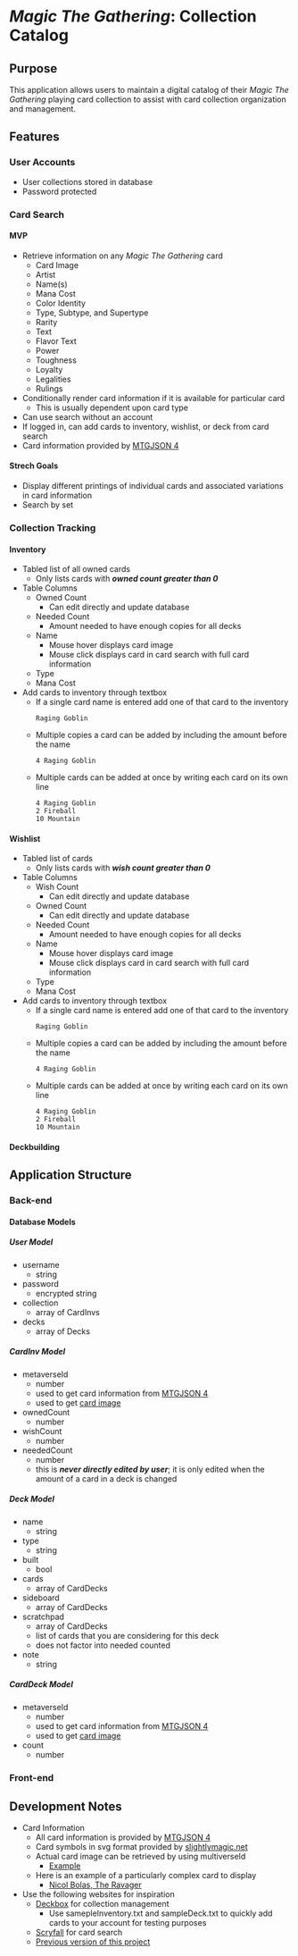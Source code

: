 # *Magic The Gathering*: Collection Catalog
## Purpose
This application allows users to maintain a digital catalog of their *Magic The Gathering* playing card collection to assist with card collection organization and management.

## Features
### User Accounts
- User collections stored in database
- Password protected

### Card Search
#### MVP
- Retrieve information on any *Magic The Gathering* card
  - Card Image
  - Artist
  - Name(s)
  - Mana Cost
  - Color Identity
  - Type, Subtype, and Supertype
  - Rarity
  - Text
  - Flavor Text
  - Power
  - Toughness
  - Loyalty
  - Legalities
  - Rulings
- Conditionally render card information if it is available for particular card
  - This is usually dependent upon card type
- Can use search without an account
- If logged in, can add cards to inventory, wishlist, or deck from card search
- Card information provided by [MTGJSON 4](https://mtgjson.com/v4/)

#### Strech Goals
- Display different printings of individual cards and associated variations in card information
- Search by set

### Collection Tracking
#### Inventory
- Tabled list of all owned cards
  - Only lists cards with **_owned count greater than 0_**
- Table Columns
  - Owned Count 
    - Can edit directly and update database
  - Needed Count
    - Amount needed to have enough copies for all decks
  - Name
    - Mouse hover displays card image
    - Mouse click displays card in card search with full card information
  - Type
  - Mana Cost
- Add cards to inventory through textbox
  - If a single card name is entered add one of that card to the inventory 
    ```
    Raging Goblin
    ```
  - Multiple copies a card can be added by including the amount before the name
    ```
    4 Raging Goblin
    ```
  - Multiple cards can be added at once by writing each card on its own line
    ```
    4 Raging Goblin
    2 Fireball
    10 Mountain
    ```

#### Wishlist
- Tabled list of cards
  - Only lists cards with **_wish count greater than 0_**
- Table Columns
  - Wish Count
    - Can edit directly and update database
  - Owned Count 
    - Can edit directly and update database
  - Needed Count
    - Amount needed to have enough copies for all decks
  - Name
    - Mouse hover displays card image
    - Mouse click displays card in card search with full card information
  - Type
  - Mana Cost
- Add cards to inventory through textbox
  - If a single card name is entered add one of that card to the inventory 
    ```
    Raging Goblin
    ```
  - Multiple copies a card can be added by including the amount before the name
    ```
    4 Raging Goblin
    ```
  - Multiple cards can be added at once by writing each card on its own line
    ```
    4 Raging Goblin
    2 Fireball
    10 Mountain
    ```

#### Deckbuilding

## Application Structure
### Back-end
#### Database Models
##### User Model
- username
  - string
- password
  - encrypted string
- collection
  - array of CardInvs
- decks
  - array of Decks

##### CardInv Model
- metaverseId
  - number
  - used to get card information from [MTGJSON 4](https://mtgjson.com/v4/)
  - used to get [card image](https://www.reddit.com/r/magicTCG/comments/31v0n4/website_or_api_to_get_mtg_card_images/cq57ihi/)
- ownedCount
  - number
- wishCount
  - number
- neededCount
  - number
  - this is **_never directly edited by user_**; it is only edited when the amount of a card in a deck is changed

##### Deck Model
- name
  - string
- type
  - string
- built
  - bool
- cards
  - array of CardDecks
- sideboard
  - array of CardDecks
- scratchpad
  - array of CardDecks
  - list of cards that you are considering for this deck
  - does not factor into needed counted
- note
  - string

##### CardDeck Model
- metaverseId
  - number
  - used to get card information from [MTGJSON 4](https://mtgjson.com/v4/)
  - used to get [card image](https://www.reddit.com/r/magicTCG/comments/31v0n4/website_or_api_to_get_mtg_card_images/cq57ihi/)
- count
  - number

### Front-end

## Development Notes
- Card Information
  - All card information is provided by [MTGJSON 4](https://mtgjson.com/v4/)
  - Card symbols in svg format provided by [slightlymagic.net](https://www.slightlymagic.net/forum/viewtopic.php?t=4430)
  - Actual card image can be retrieved by using multiverseId
    - [Example](https://www.reddit.com/r/magicTCG/comments/31v0n4/website_or_api_to_get_mtg_card_images/cq57ihi/)
  - Here is an example of a particularly complex card to display
    - [Nicol Bolas, The Ravager](https://scryfall.com/card/m19/218/nicol-bolas-the-ravager-nicol-bolas-the-arisen)
- Use the following websites for inspiration
  - [Deckbox](https://deckbox.org/) for collection management
    - Use samepleInventory.txt and sampleDeck.txt to quickly add cards to your account for testing purposes
  - [Scryfall](https://scryfall.com/) for card search
  - [Previous version of this project](https://tyler-maxwell.github.io/project1/)